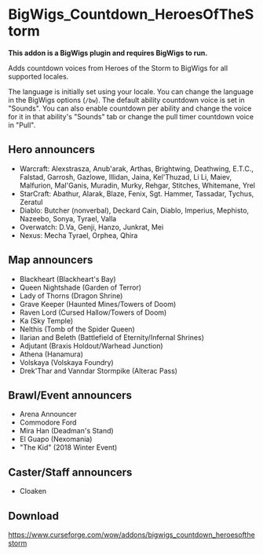 # BigWigs_Countdown_HeroesOfTheStorm

**This addon is a BigWigs plugin and requires BigWigs to run.**

Adds countdown voices from Heroes of the Storm to BigWigs for all supported
locales.

The language is initially set using your locale. You can change the language in
the BigWigs options (`/bw`). The default ability countdown voice is set in
"Sounds". You can also enable countdown per ability and change the voice for it
in that ability's "Sounds" tab or change the pull timer countdown voice in
"Pull".

## Hero announcers

- Warcraft: Alexstrasza, Anub'arak, Arthas, Brightwing, Deathwing, E.T.C.,
  Falstad, Garrosh, Gazlowe, Illidan, Jaina, Kel'Thuzad, Li Li, Maiev,
  Malfurion, Mal'Ganis, Muradin, Murky, Rehgar, Stitches, Whitemane, Yrel
- StarCraft: Abathur, Alarak, Blaze, Fenix, Sgt. Hammer, Tassadar, Tychus,
  Zeratul
- Diablo: Butcher (nonverbal), Deckard Cain, Diablo, Imperius, Mephisto,
  Nazeebo, Sonya, Tyrael, Valla
- Overwatch: D.Va, Genji, Hanzo, Junkrat, Mei
- Nexus: Mecha Tyrael, Orphea, Qhira

## Map announcers

- Blackheart (Blackheart's Bay)
- Queen Nightshade (Garden of Terror)
- Lady of Thorns (Dragon Shrine)
- Grave Keeper (Haunted Mines/Towers of Doom)
- Raven Lord (Cursed Hallow/Towers of Doom)
- Ka (Sky Temple)
- Nelthis (Tomb of the Spider Queen)
- Ilarian and Beleth (Battlefield of Eternity/Infernal Shrines)
- Adjutant (Braxis Holdout/Warhead Junction)
- Athena (Hanamura)
- Volskaya (Volskaya Foundry)
- Drek'Thar and Vanndar Stormpike (Alterac Pass)

## Brawl/Event announcers

- Arena Announcer
- Commodore Ford
- Mira Han (Deadman's Stand)
- El Guapo (Nexomania)
- "The Kid" (2018 Winter Event)

## Caster/Staff announcers

- Cloaken

## Download

<https://www.curseforge.com/wow/addons/bigwigs_countdown_heroesofthestorm>
